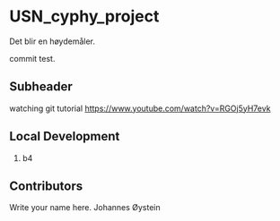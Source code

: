 # USN_cyphy_project

Det blir en høydemåler.

commit test.

## Subheader

watching git tutorial https://www.youtube.com/watch?v=RGOj5yH7evk

## Local Development

1. b4

## Contributors

Write your name here.
Johannes
Øystein
